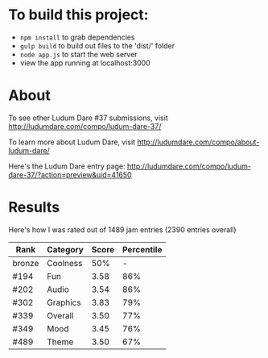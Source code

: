 # To build this project:

- `npm install` to grab dependencies
- `gulp build` to build out files to the 'dist/' folder
- `node app.js` to start the web server
- view the app running at localhost:3000

# About

To see other Ludum Dare #37 submissions, visit http://ludumdare.com/compo/ludum-dare-37/

To learn more about Ludum Dare, visit http://ludumdare.com/compo/about-ludum-dare/

Here's the Ludum Dare entry page: http://ludumdare.com/compo/ludum-dare-37/?action=preview&uid=41650

# Results

Here's how I was rated out of 1489 jam entries (2390 entries overall)

| Rank   | Category   | Score | Percentile |
| ------ | ---------- | ----- | ---------- |
| bronze | Coolness   | 50%   | -          |
| #194   | Fun        | 3.58  | 86%        |
| #202   | Audio      | 3.54  | 86%        |
| #302   | Graphics   | 3.83  | 79%        |
| #339   | Overall    | 3.50  | 77%        |
| #349   | Mood       | 3.45  | 76%        |
| #489   | Theme      | 3.50  | 67%        |
